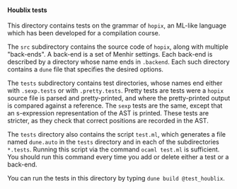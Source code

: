 #### Houblix tests ####

This directory contains tests on the grammar of `hopix`, an ML-like language
which has been developed for a compilation course.

The `src` subdirectory contains the source code of `hopix`, along with multiple
"back-ends". A back-end is a set of Menhir settings. Each back-end is described
by a directory whose name ends in `.backend`. Each such directory contains a `dune`
file that specifies the desired options.

The `tests` subdirectory contains test directories, whose names end either
with `.sexp.tests` or with `.pretty.tests`. Pretty tests are tests were a
`hopix` source file is parsed and pretty-printed, and where the pretty-printed
output is compared against a reference. The `sexp` tests are the same, except
that an s-expression representation of the AST is printed. These tests are
stricter, as they check that correct positions are recorded in the AST.

The `tests` directory also contains the script `test.ml`, which generates a
file named `dune.auto` in the `tests` directory and in each of the
subdirectories `*.tests`. Running this script via the command `ocaml test.ml`
is sufficient. You should run this command every time you add or delete either
a test or a back-end.

You can run the tests in this directory by typing `dune build @test_houblix`.
